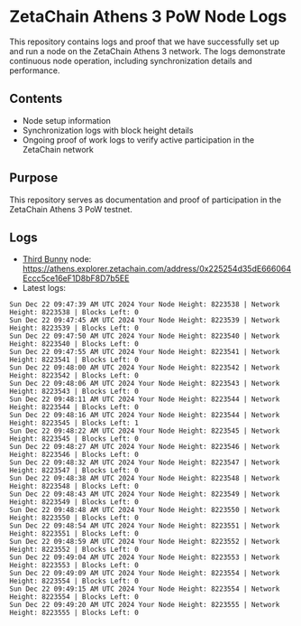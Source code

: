 # ZetaChain Athens 3 PoW Node Logs
This repository contains logs and proof that we have successfully set up and run a node on the ZetaChain Athens 3 network. The logs demonstrate continuous node operation, including synchronization details and performance.

## Contents
- Node setup information
- Synchronization logs with block height details
- Ongoing proof of work logs to verify active participation in the ZetaChain network

## Purpose
This repository serves as documentation and proof of participation in the ZetaChain Athens 3 PoW testnet.

## Logs

- [Third Bunny](https://thirdbunny.xyz/) node: https://athens.explorer.zetachain.com/address/0x225254d35dE666064Eccc5ce16eF1D8bF8D7b5EE
- Latest logs:
```
Sun Dec 22 09:47:39 AM UTC 2024 Your Node Height: 8223538 | Network Height: 8223538 | Blocks Left: 0
Sun Dec 22 09:47:45 AM UTC 2024 Your Node Height: 8223539 | Network Height: 8223539 | Blocks Left: 0
Sun Dec 22 09:47:50 AM UTC 2024 Your Node Height: 8223540 | Network Height: 8223540 | Blocks Left: 0
Sun Dec 22 09:47:55 AM UTC 2024 Your Node Height: 8223541 | Network Height: 8223541 | Blocks Left: 0
Sun Dec 22 09:48:00 AM UTC 2024 Your Node Height: 8223542 | Network Height: 8223542 | Blocks Left: 0
Sun Dec 22 09:48:06 AM UTC 2024 Your Node Height: 8223543 | Network Height: 8223543 | Blocks Left: 0
Sun Dec 22 09:48:11 AM UTC 2024 Your Node Height: 8223544 | Network Height: 8223544 | Blocks Left: 0
Sun Dec 22 09:48:16 AM UTC 2024 Your Node Height: 8223544 | Network Height: 8223545 | Blocks Left: 1
Sun Dec 22 09:48:22 AM UTC 2024 Your Node Height: 8223545 | Network Height: 8223545 | Blocks Left: 0
Sun Dec 22 09:48:27 AM UTC 2024 Your Node Height: 8223546 | Network Height: 8223546 | Blocks Left: 0
Sun Dec 22 09:48:32 AM UTC 2024 Your Node Height: 8223547 | Network Height: 8223547 | Blocks Left: 0
Sun Dec 22 09:48:38 AM UTC 2024 Your Node Height: 8223548 | Network Height: 8223548 | Blocks Left: 0
Sun Dec 22 09:48:43 AM UTC 2024 Your Node Height: 8223549 | Network Height: 8223549 | Blocks Left: 0
Sun Dec 22 09:48:48 AM UTC 2024 Your Node Height: 8223550 | Network Height: 8223550 | Blocks Left: 0
Sun Dec 22 09:48:54 AM UTC 2024 Your Node Height: 8223551 | Network Height: 8223551 | Blocks Left: 0
Sun Dec 22 09:48:59 AM UTC 2024 Your Node Height: 8223552 | Network Height: 8223552 | Blocks Left: 0
Sun Dec 22 09:49:04 AM UTC 2024 Your Node Height: 8223553 | Network Height: 8223553 | Blocks Left: 0
Sun Dec 22 09:49:09 AM UTC 2024 Your Node Height: 8223554 | Network Height: 8223554 | Blocks Left: 0
Sun Dec 22 09:49:15 AM UTC 2024 Your Node Height: 8223554 | Network Height: 8223554 | Blocks Left: 0
Sun Dec 22 09:49:20 AM UTC 2024 Your Node Height: 8223555 | Network Height: 8223555 | Blocks Left: 0
```

